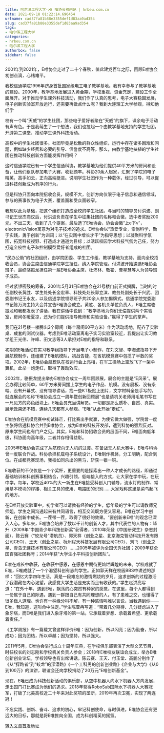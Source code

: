 ```yaml
---
title: 哈尔滨工程大学->E 唯协会初创记 | hrbeu.com.cn
date: 2021-09-18 01:22:14.696454
urlname: cad37fa81b88e3355def1d83aa9ad354
slug: cad37fa81b88e3355def1d83aa9ad354
tags: 
- 哈尔滨工程大学
categories:
- hrbeu.com.cn
- 哈尔滨工程大学
authorbox: false
sidebar: false
---
```

2001年到2021年，E唯协会走过了二十个春秋，值此建党百年之际，回顾E唯协会初创点滴，心绪难平。

我校信通学院1996年跻身首批国家级电工电子教学基地，我有幸参与了教学基地的建设。2000年，教学基地发展进入黄金期，学校重视、资金充足，建设工作全面展开。对于推动学生课外科技活动，我们作了认真的思考，电子大赛稳固发展，电子创新实验室开放运行，还需要再做点什么呢？我到大连理工大学参观，得知他们学
<!--more-->
校有一个叫“天威”的学生社团，那些电子爱好者聚在“天威”的旗下，课余电子活动有声有色。于是我萌生了一个想法，我们也拉起一个由教学基地支持的学生社团，开辟第二课堂，推动学生课外科技活动。

高校中的学生社团很多。社团毕竟是松散的群众性组织，运行中存在诸多困难和问题，例如缺少经费和必要的引导、信誉度不高等。那么，由教学基地扶植的学生社团在推动科技创新方面能发挥作用吗？

这时信通学院已有一个学生信通科协，教学基地为他们提供40平方米的房间和设备，让他们组队参加电子大赛，收获颇丰。科协20余人起家，汇聚了学院的电子精英，高手如云，正向高端挺进。说明学生社团作为一种载体，经过引导，可以促进科技创新成为有序的行为。

但是科协只面向本院招收会员，规模不大，创新方向仅限于电子信息和通信领域，参与的赛事仅为电子大赛，覆盖面和受众面较窄。

我想以此为基础，把这个组织打造成全校的学生社团。与当时的辅导员付洪波、副书记王世杰商议后，付洪波负责在学生中征集社团的名称和会徽，选中者奖励200元。不出三天，收到了几个提案，最后选了E唯协会，协会会徽“上e下v”，electronicVision寓意为对电子技术的追求。E唯协会以“热爱专业，崇尚科学，勤于实践，勇于创新”为训词；以“在实践中增长才干”为指导思想；以凝聚科学氛围，拓宽科技视野、打造成才通道为目标；以活跃校园学术科技气氛为己任，努力打造全校性电子和控制模型爱好者组成的社团。

“民办公助”的社团组织，由学院团委、学生工作组、教学基地为支持，面向全校招收会员，协会主席由信通学院学生担任，纳入学院管理。付洪波开始遴选E唯协会班子，最终骆振龙担任第一届E唯协会主席，杜沛林、敬铅、曹星慧等人为领导班子成员。

经过紧锣密鼓的筹备，2001年5月31日E唯协会在21号楼门前正式揭牌，当时的时任副校长黄胜、学生处处长金宏章、科技处处长郭立滨、教务处副处长于兴武、团委副书记王永友，以及信通学院领导班子共20余人参加揭牌式。信通学院党委副书记陈万海主持大会并宣告E唯协会成立。黄胜、各机关单位负责人、E唯主席骆振龙和我都发表了讲话，我在讲话中说到：“教学基地为你们无偿提供两个实验室，房间冬暖夏凉，还为你们提供指导教师和实验设备。”赢得了学生的掌声。

我们在21号楼一楼腾出2个房间（每个房间60平方米）作为活动场地，配齐了实验桌、成套的测试仪器。考虑到E唯活动室离电子实习实验室较近，我提出让实习教学组王光伟、许峰、田文志等3人承担对E唯的指导和联系。

初期的E唯活动在实习教学组指导下开展电子小制作，在刘文智、李海波指导下开展航模制作，还组建了E唯航模队，初战告捷，在省航模竞赛中包揽了半数的奖项。2002年，E唯协会航模队在校运行会上亮相，在军工操场上空放飞了一架伞翼机，此举一炮走红，取得了轰动效应。

2002年，骆振龙提出举办E唯协会成立一周年回顾展，展会的主题是“E风采”。展会办得比较简单，60平方米房间摆上学生的电子作品、航模。没有展板、没有条幅、没有开幕式、没有领导讲话，找一些KT板贴上图片，文字材料全是手写的，就连展会的名称“E唯协会成立一周年暨创新回顾展”也是请机关老师用毛笔书写在一尺见方的彩色纸块上，E唯会员充当讲解员。一切都是那么质朴、自然、真实。展示效果还不错，连续几天都有人参观。“E唯”从此开始“走红”。

E唯协会在航模竞赛中初试锋芒，打比赛出手就赢，为使它做大做强，学院曾一度主张将信通科协合并到E唯协会，成为E唯的科技开发部，遭到科协的强烈反对。原来学生间也有门户之见。其实，E唯和科协招收会员的层面不同，E唯面向低年级，科协面向高年级，二者并存相得益彰。

2005年E唯协会完成了从航模向无人机的过渡。在备战无人机大赛中，E唯与科协曾一度联合作战。科协承担机载电子系统设计，E唯制作机体，分工明确，配合到位。在成都竞赛现场，我校如同杀出的黑马，斩获一银一铜。

E唯收获的不仅仅是一个个奖杯，更重要的是探索出一种人才成长的路径，即通过基础培训和科创赛事相结合，兴趣引领，低端接入的方式，让大家在学中玩，在玩中学。每年，学校近40%的大一新生在E唯接受科创入门辅导，流水灯的制作、常用基本模块的焊接、相关工具的使用、电路图的识别……大家戏称这里是菜鸟起飞的地方。

在E唯开放实验室中，初学者可以请教有经验的学生，低年级的学生可以请教师兄师姐，学生之间沟通起来有共同语言，相互交流既方便又容易。E唯在学习中创新，在创新中成长。一茬带一茬，取得了很好的效果。“要创新来E唯”的观念已深入人心。多年来，E唯协会培养了数以千计的创新人才，其中代表性的人物有：毕升（2009年“中国青少年科技创新奖”获得者，2010年荣登《中国研究生》杂志封面）、陈云赛（“蛟龙号”潜航员）、郭天祥（创业之星、北京海克智动科技开发有限公司CEO）、王天（创业之星、杭州程天科技发展有限公司CEO）、刘飞（创业之星、青岛无疆技术有限公司CEO）……2005年被评为全国优秀社团；2009年获全国百强社团称号；2014年获“大学生小平科技创新团队”。

E唯在成长中收获，在收获中感恩，在感恩中期待更灿烂辉煌的未来。学校成就了E唯，E唯成就了一个个渴望科创有志的学生。正如郭天祥在校园BBS中讲述的那样：“回忆大学四年生活，真是一段难忘的激情燃烧的岁月，追求创新的过程激活了我潜藏在内心渴望，我感觉大学生活是充实而且有收获的。”学生赵洪亮写道：“在外十年，遇到E唯，飘荡的心突然有种家的感觉，在这里，每个人都得到一份属于自己的际遇，遇到一群跟自己有共同理想的人，有了患难之交，也懂得了很多做人道理。也许有一种缘分叫不解，有一种感情叫难以言说，当我遇到你——E唯，我知道，这叫命中注定。”学生陈亚冉写道：“带着几分期待、几分疑虑进入了象牙塔，而E唯是我们进入象牙塔的第一站。它承载着梦想、承载着希望、更承载着责任。”

《工学周报》有一篇载文曾这样评价E唯：因为创新，所以闪亮；因为勤奋，所以成功；因为团结，所以卓越；因为坚持，所以强大。

2011年5月，E唯协会举行成立十周年庆典，在学校俱乐部表演了大型文艺节目，时任校长的刘志刚和学校机关负责人参会；2018年E唯校友联谊会成立，举办E唯创新创业论坛，学校领导也有出席讲话。陈云赛、王天、付玉堂、高鹏分别作了《从“探路者”到“蛟龙”的深潜路》《一个工科男的创新创业路》《企业与大学》《从0到100万》的演讲，联谊会还向学校捐助了20万元“E唯创新基金”。

现在，E唯已成为科技创新活动的俱乐部，从空中机器人向水下机器人方向发展，走出国门打比赛成为他们的追求。2018年获得RoboSub国际水下机器人大赛冠军，打破了北美高校近二十年来对此奖项的垄断，2019年再次卫冕，实现了两连冠！

不忘实践、创新、奋斗、追求的初心，牢记科创使命，与时俱进，E唯协会还有更远大的目标，那就是将E唯推向全国，成为科创精英的摇篮。



[转入文章首发地址](http://gongxue.cn/info/1015/67809.htm)